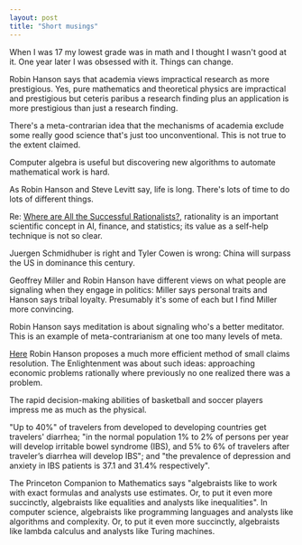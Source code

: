 ```yaml
---
layout: post
title: "Short musings"
---
```


<script>
  // only run if we're on the post's dedicated page
  if (window.location.pathname.indexOf("short-musings") > -1) {
    window.location.replace("https://github.com/amacfie/public_notes/wiki/Short-musings");
  }
</script>

<!-- alternative title: Hot Takes -->

When I was 17 my lowest grade was in math and I thought I wasn't good at it.
One year later I was obsessed with it. Things can change.

Robin Hanson says that academia views impractical research as more prestigious.
Yes, pure mathematics and theoretical physics are impractical and prestigious
but ceteris paribus a research finding plus an application is more prestigious
than just a research finding.

There's a meta-contrarian idea that the mechanisms of academia exclude some
really good science that's just too unconventional. This is not true to the
extent claimed.
<!-- Tyler Cowen said something like this somewhere. -->

Computer algebra is useful but discovering new algorithms to automate
mathematical work is hard.

As Robin Hanson and Steve Levitt say, life is long. There's lots of time to
do lots of different things.

Re: [Where are All the Successful Rationalists?](https://applieddivinitystudies.com/2020/09/05/rationality-winning/),
rationality is an important scientific concept in AI, finance, and statistics;
its value as a self-help technique is not so clear.

Juergen Schmidhuber is right and Tyler Cowen is wrong: China will surpass
the US in dominance this century.

Geoffrey Miller and Robin Hanson have different views on what people are
signaling when they engage in politics: Miller says personal traits and
Hanson says tribal loyalty. Presumably it's some of each but I find Miller
more convincing.

Robin Hanson says meditation is about signaling who's a better meditator.
This is an example of meta-contrarianism at one too many levels of meta.

[Here](http://mason.gmu.edu/~rhanson/gamblesuits.html) Robin Hanson
proposes a much more efficient method of small claims resolution.
The Enlightenment was about such ideas: approaching economic problems
rationally where previously no one realized there was a problem.

The rapid decision-making abilities of basketball and soccer players impress me
as much as the physical.

"Up to 40%" of travelers from developed to developing countries get travelers'
diarrhea; "in the normal population 1% to 2% of persons per year will develop
irritable bowel syndrome (IBS), and 5% to 6% of travelers after traveler’s
diarrhea will develop IBS"; and "the prevalence of depression and anxiety in
IBS patients is 37.1 and 31.4% respectively".

The Princeton Companion to Mathematics says "algebraists like to work with exact
formulas and analysts use estimates. Or, to put it even more succinctly,
algebraists like equalities and analysts like inequalities". In computer
science, algebraists like programming languages and analysts like algorithms and
complexity. Or, to put it even more succinctly, algebraists like lambda calculus
and analysts like Turing machines.


